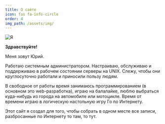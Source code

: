 ```yaml
---
title: О сайте
icon: fas fa-info-circle
order: 4
img_path: /assets/img/
---
```


![Я](me2.jpg)

**Здравствуйте!**

Меня зовут Юрий.

Работаю системным администратором. Настраиваю, обслуживаю и поддерживаю в рабочем состоянии серверы на UNIX. Слежу, чтобы они круглосуточно работали и приносили пользу людям.

В свободное от работы время занимаюсь программированием (в основном это web-разработка), играю на балалайке, люблю выбраться куда-нибудь из города на автомобиле или мотоцикле. Время от времени играю в логическую настольную игру Го по Интернету.

Этот сайт я создал для того, чтобы собрать в одном месте все записи, разбросанные по Интернету то там, то тут.
